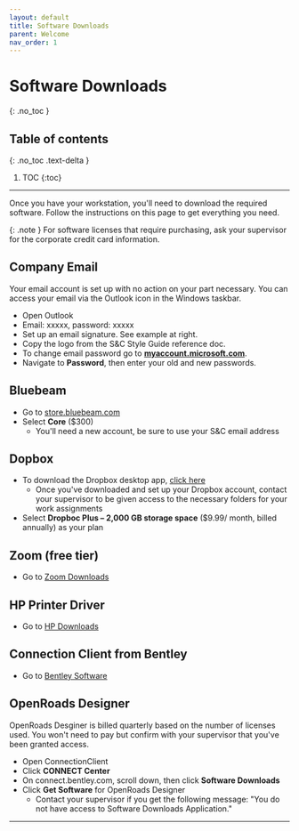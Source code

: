 ```yaml
---
layout: default
title: Software Downloads
parent: Welcome
nav_order: 1
---
```


# Software Downloads
{: .no_toc }

## Table of contents
{: .no_toc .text-delta }

1. TOC
{:toc}

---
Once you have your workstation, you'll need to download the required software. Follow the instructions on this page to get everything you need.

{: .note }
For software licenses that require purchasing, ask your supervisor for the corporate credit card information.

## Company Email
Your email account is set up with no action on your part necessary. You can access your email via the Outlook icon in the Windows taskbar. 
- Open Outlook
- Email: xxxxx, password: xxxxx
- Set up an email signature. See example at right.
- Copy the logo from the S&C Style Guide reference doc.
- To change email password go to **[myaccount.microsoft.com]**.
- Navigate to **Password**, then enter your old and new passwords.

## Bluebeam
- Go to [store.bluebeam.com]
- Select **Core** ($300)
  - You'll need a new account, be sure to use your S&C email address
   
## Dopbox
- To download the Dropbox desktop app, [click here]
  - Once you've downloaded and set up your Dropbox account, contact your supervisor to be given access to the necessary folders for your work assignments
-  Select **Dropboc Plus – 2,000 GB storage space** ($9.99/ month, billed annually) as your plan

## Zoom (free tier)
- Go to [Zoom Downloads]

## HP Printer Driver
- Go to [HP Downloads]

## Connection Client from Bentley 
- Go to [Bentley Software]

## OpenRoads Designer
OpenRoads Desginer is billed quarterly based on the number of licenses used. You won't need to pay but confirm with your supervisor that you've been granted access. 
- Open ConnectionClient
- Click **CONNECT Center**
- On connect.bentley.com, scroll down, then click **Software Downloads**
- Click **Get Software** for OpenRoads Designer
    - Contact your supervisor if you get the following message: "You do not have access to Software Downloads Application."

---
[myaccount.microsoft.com]: https://myaccount.microsoft.com/
[store.bluebeam.com]: https://store.bluebeam.com/
[click here]: https://www.dropbox.com/downloading
[Zoom Downloads]: https://zoom.us/support/download
[HP Downloads]: https://support.hp.com/us-en/drivers/selfservice/hp-laserjet-5200-printer-series/1137934
[Bentley Software]: https://www.bentley.com/software/connection-client/

